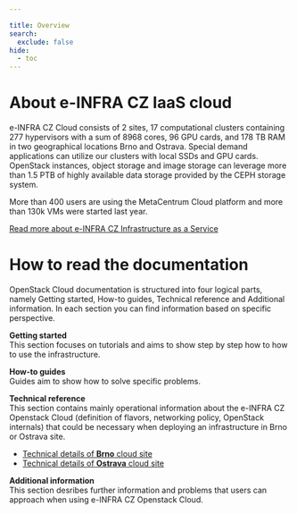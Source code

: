 ```yaml
---

title: Overview
search:
  exclude: false
hide:
  - toc
---
```


# About e-INFRA CZ IaaS cloud
e-INFRA CZ Cloud consists of 2 sites, 17 computational clusters containing 277 hypervisors with a sum of 8968 cores, 96 GPU cards, and 178 TB RAM in two geographical locations Brno and Ostrava. Special demand applications can utilize our clusters with local SSDs and GPU cards. OpenStack instances, object storage and image storage can leverage more than 1.5 PTB of highly available data storage provided by the CEPH storage system.

More than 400 users are using the MetaCentrum Cloud platform and more than 130k VMs were started last year.

[Read more about e-INFRA CZ Infrastructure as a Service][readmore]

# How to read the documentation
OpenStack Cloud documentation is structured into four logical parts, namely Getting started, How-to guides, Technical reference and Additional information. In each section you can find information based on specific perspective.

**Getting started**   
This section focuses on tutorials and aims to show step by step how to how to use the infrastructure.

**How-to guides**   
Guides aim to show how to solve specific problems.

**Technical reference**   
This section contains mainly operational information about the e-INFRA CZ Openstack Cloud (definition of flavors, networking policy, OpenStack internals) that could be necessary when deploying an infrastructure in Brno or Ostrava site.

  * [Technical details of **Brno** cloud site][tech-brno]   
  * [Technical details of **Ostrava** cloud site][tech-ost]   

**Additional information**   
This section desribes further information and problems that users can approach when using e-INFRA CZ  Openstack Cloud.

[readmore]: https://www.cerit-sc.cz/infrastructure-services/data-processing/cloud-service
[tech-brno]: ./technical-reference/brno-site/
[tech-ost]: ./technical-reference/ostrava-site/